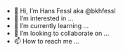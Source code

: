 - 👋 Hi, I’m Hans Fessl aka @bkhfessl
- 👀 I’m interested in ...
- 🌱 I’m currently learning ...
- 💞️ I’m looking to collaborate on ...
- 📫 How to reach me ...

<!---
bkhfessl/bkhfessl is a ✨ special ✨ repository because its `README.md` (this file) appears on your GitHub profile.
You can click the Preview link to take a look at your changes.
--->
